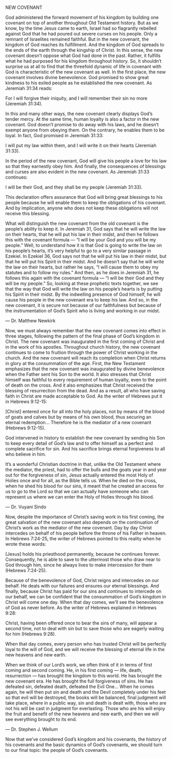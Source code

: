 NEW COVENANT

God administered the forward movement of his kingdom by building one covenant on top of another throughout Old Testament history. But as we know, by the time Jesus came to earth, Israel had so flagrantly rebelled against God that he had poured out severe curses on his people. Only a remnant of Israelites remained faithful. But in the new covenant, the kingdom of God reaches its fulfillment. And the kingdom of God spreads to the ends of the earth through the kingship of Christ. In this sense, the new covenant doesn’t oppose what God had done in the past. Rather, it fulfills what he had purposed for his kingdom throughout history. So, it shouldn’t surprise us at all to find that the threefold dynamic of life in covenant with God is characteristic of the new covenant as well. 
In the first place, the new covenant involves divine benevolence. God promised to show great kindness to his exiled people as he established the new covenant. As Jeremiah 31:34 reads: 

For I will forgive their iniquity, and I will remember their sin no more (Jeremiah 31:34). 

In this and many other ways, the new covenant clearly displays God’s tender mercy. 
At the same time, human loyalty is also a factor in the new covenant. God doesn’t promise to do away with his laws, and he doesn’t exempt anyone from obeying them. On the contrary, he enables them to be loyal. In fact, God promised in Jeremiah 31:33: 

I will put my law within them, and I will write it on their hearts 
(Jeremiah 31:33).

In the period of the new covenant, God will give his people a love for his law so that they earnestly obey him. 
And finally, the consequences of blessings and curses are also evident in the new covenant. As Jeremiah 31:33 continues: 

I will be their God, and they shall be my people (Jeremiah 31:33). 

This declaration offers assurance that God will bring great blessings to his people because he will enable them to keep the obligations of his covenant. And by implication, anyone who does not keep these obligations will not receive this blessing.

What will distinguish the new covenant from the old covenant is the people’s ability to keep it. In Jeremiah 31, God says that he will write the law on their hearts, that he will put his law in their midst, and then he follows this with the covenant formula — “I will be your God and you will be my people.” Well, to understand how it is that God is going to write the law on his people’s hearts, it’s very helpful to go to a very similar passage in Ezekiel. In Ezekiel 36, God says not that he will put his law in their midst, but that he will put his Spirit in their midst. And he doesn’t say that he will write the law on their hearts, but rather he says, “I will cause them to obey my statutes and to follow my rules.” And then, as he does in Jeremiah 31, he follows this again with the covenant formula — “I will be their God and they will be my people.” So, looking at these prophetic texts together, we see that the way that God will write the law on his people’s hearts is by putting his Spirit in their midst. By the indwelling presence of God himself, he will cause his people in the new covenant era to keep his law. And so, in the new covenant, it is secure not because of our faithfulness but because of the instrumentation of God’s Spirit who is living and working in our midst.

— Dr. Matthew Newkirk

Now, we must always remember that the new covenant comes into effect in three stages, following the pattern of the final phase of God’s kingdom in Christ. The new covenant was inaugurated in the first coming of Christ and in the work of his apostles. Throughout church history, the new covenant continues to come to fruition through the power of Christ working in the church. And the new covenant will reach its completion when Christ returns in glory at the consummation of the age.
First, the New Testament emphasizes that the new covenant was inaugurated by divine benevolence when the Father sent his Son to the world. It also stresses that Christ himself was faithful to every requirement of human loyalty, even to the point of death on the cross. And it also emphasizes that Christ received the blessing of resurrection from the dead. And as a result, all who have saving faith in Christ are made acceptable to God. As the writer of Hebrews put it in Hebrews 9:12-15:

[Christ] entered once for all into the holy places, not by means of the blood of goats and calves but by means of his own blood, thus securing an eternal redemption… Therefore he is the mediator of a new covenant (Hebrews 9:12-15).

God intervened in history to establish the new covenant by sending his Son to keep every detail of God’s law and to offer himself as a perfect and complete sacrifice for sin. And his sacrifice brings eternal forgiveness to all who believe in him. 

It’s a wonderful Christian doctrine in that, unlike the Old Testament where the mediator, the priest, had to offer the bulls and the goats year in and year out for the forgiveness of sin, Jesus actually entered the most Holy of Holies once and for all, as the Bible tells us. When he died on the cross, when he shed his blood for our sins, it meant that he created an access for us to go to the Lord so that we can actually have someone who can represent us where we can enter the Holy of Holies through his blood.

— Dr. Vuyani Sindo 

Now, despite the importance of Christ’s saving work in his first coming, the great salvation of the new covenant also depends on the continuation of Christ’s work as the mediator of the new covenant. Day by day Christ intercedes on behalf of his people before the throne of his Father in heaven. In Hebrews 7:24-25, the writer of Hebrews pointed to this reality when he wrote these words: 

[Jesus] holds his priesthood permanently, because he continues forever. Consequently, he is able to save to the uttermost those who draw near to God through him, since he always lives to make intercession for them (Hebrews 7:24-25).

Because of the benevolence of God, Christ reigns and intercedes on our behalf. He deals with our failures and ensures our eternal blessings. 
And finally, because Christ has paid for our sins and continues to intercede on our behalf, we can be confident that the consummation of God’s kingdom in Christ will come one day. When that day comes, we’ll see the benevolence of God as never before. As the writer of Hebrews explained in Hebrews 9:28:

Christ, having been offered once to bear the sins of many, will appear a second time, not to deal with sin but to save those who are eagerly waiting for him (Hebrews 9:28). 

When that day comes, every person who has trusted Christ will be perfectly loyal to the will of God, and we will receive the blessing of eternal life in the new heavens and new earth.

When we think of our Lord’s work, we often think of it in terms of first coming and second coming. He, in his first coming — life, death, resurrection — has brought the kingdom to this world. He has brought the new covenant era. He has brought the full forgiveness of sins. He has defeated sin, defeated death, defeated the Evil One… When he comes again, he will then put sin and death and the Devil completely under his feet so that evil will be destroyed, the books will be balanced, final judgment will take place, where in a public way, sin and death is dealt with, those who are not his will be cast in judgment for everlasting. Those who are his will enjoy the fruit and benefit of the new heavens and new earth, and then we will see everything brought to its end.

 — Dr. Stephen J. Wellum

Now that we’ve considered God’s kingdom and his covenants, the history of his covenants and the basic dynamics of God’s covenants, we should turn to our final topic: the people of God’s covenants.
